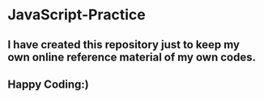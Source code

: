 # JavaScript-Practice
## I have created this repository just to keep my own online reference material of my own codes.
## Happy Coding:)
